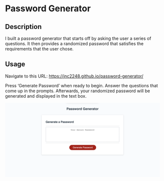 # **Password Generator**

## **Description**

I built a password generator that starts off by asking the user a series of questions. It then provides a randomized password that satisfies the requirements that the user chose.

## **Usage**

Navigate to this URL: https://jnc2248.github.io/password-generator/

Press ‘Generate Password’ when ready to begin. Answer the questions that come up in the prompts. Afterwards, your randomized password will be generated and displayed in the text box.

![Screenshot of Password Generator](./assets/images/pw-generator.png)

